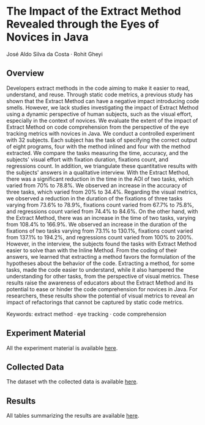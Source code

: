 # The Impact of the Extract Method Revealed through the Eyes of Novices in Java
José Aldo Silva da Costa · Rohit Gheyi 

## Overview
Developers extract methods in the code aiming to make it easier to read, understand, and reuse. Through static code metrics, a previous study has shown that the Extract Method can have a negative impact introducing code smells. However, we lack studies investigating the impact of Extract Method using a dynamic perspective of human subjects, such as the visual effort, especially in the context of novices. We evaluate the extent of the impact of Extract Method on code comprehension from the perspective of the eye tracking metrics with novices in Java. We conduct a controlled experiment with 32 subjects. Each subject has the task of specifying the correct output of eight programs, four with the method inlined and four with the method extracted. We compare the tasks measuring the time, accuracy, and the subjects' visual effort with fixation duration, fixations count, and regressions count. In addition, we triangulate these quantitative results with the subjects' answers in a qualitative interview. With the Extract Method, there was a significant reduction in the time in the AOI of two tasks, which varied from 70% to 78.8%. We observed an increase in the accuracy of three tasks, which varied from 20% to 34.4%. Regarding the visual metrics, we observed a reduction in the duration of the fixations of three tasks varying from 73.6% to 78.9%, fixations count varied from 67.7% to 75.8%, and regressions count varied from 74.4% to 84.6%. On the other hand, with the Extract Method, there was an increase in the time of two tasks, varying from 108.4% to 166.9%. We observed an increase in the duration of the fixations of two tasks varying from 73.1% to 130.1%, fixations count varied from 137.1% to 194.2%, and regressions count varied from 100% to 200%. However, in the interview, the subjects found the tasks with Extract Method easier to solve than with the Inline Method. From the coding of their answers, we learned that extracting a method favors the formulation of the hypotheses about the behavior of the code. Extracting a method, for some tasks, made the code easier to understand, while it also hampered the understanding for other tasks, from the perspective of visual metrics. These results raise the awareness of educators about the Extract Method and its potential to ease or hinder the code comprehension for novices in Java. For researchers, these results show the potential of visual metrics to reveal an impact of refactorings that cannot be captured by static code metrics. 

Keywords: extract method · eye tracking · code comprehension 

## Experiment Material

All the experiment material is available <a href="https://github.com/josealdo/refactorings-with-eye-tracking/tree/main/Experiment%20Material">here</a>.

## Collected Data

The dataset wth the collected data is available <a href="https://github.com/josealdo/refactorings-with-eye-tracking/tree/main/Collected%20Data">here</a>.

## Results

All tables summarizing the results are available <a href="https://github.com/josealdo/">here</a>.
